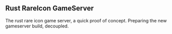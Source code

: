 ## Rust RareIcon GameServer

The rust rare icon game server, a quick proof of concept.
Preparing the new gameserver build, decoupled.